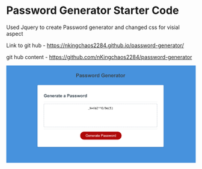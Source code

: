 # Password Generator Starter Code

Used Jquery to create Password generator and changed css for visial aspect

Link to git hub - https://nkingchaos2284.github.io/password-generator/

git hub content - https://github.com/nKingchaos2284/password-generator


![1673504282078](image/README/1673504282078.png)
